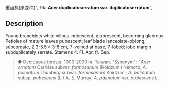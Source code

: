 重齿枫(原变种)",
16a.**Acer duplicatoserratum var. duplicatoserratum**",

## Description
Young branchlets white villous-pubescent, glabrescent, becoming glabrous. Petioles of mature leaves pubescent; leaf blade lanceolate-oblong, subcordate, 2.3-5.5 × 3-8 cm, 7-veined at base, 7-lobed; lobe margin subduplicately serrate. Stamens 4. Fl. Apr, fr. Sep.

> ● Deciduous forests; 1000-2000 m. Taiwan.
  "Synonym": "*Acer ornatum* Carrière subvar. *formosanum* (Koidzumi) Nemoto; *A. palmatum* Thunberg subvar. *formosanum* Koidzumi; *A. palmatum* subsp. *pubescens* (Li) A. E. Murray; *A. palmatum* var. *pubescens* Li.
